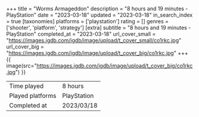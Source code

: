 +++
title = "Worms Armageddon"
description = "8 hours and 19 minutes - PlayStation"
date = "2023-03-18"
updated = "2023-03-18"
in_search_index = true
[taxonomies]
platforms = ['playstation']
rating = []
genres = ['shooter', 'platform', 'strategy']
[extra]
subtitle = "8 hours and 19 minutes - PlayStation"
completed_at = "2023-03-18"
url_cover_small = "https://images.igdb.com/igdb/image/upload/t_cover_small/co1rkc.jpg"
url_cover_big = "https://images.igdb.com/igdb/image/upload/t_cover_big/co1rkc.jpg"
+++
{{ image(src="https://images.igdb.com/igdb/image/upload/t_cover_big/co1rkc.jpg") }}

|              |            |
| ------------ | ---------- |
| Time played  | 8 hours |
| Played platforms    | PlayStation |
| Completed at | 2023/03/18 |



